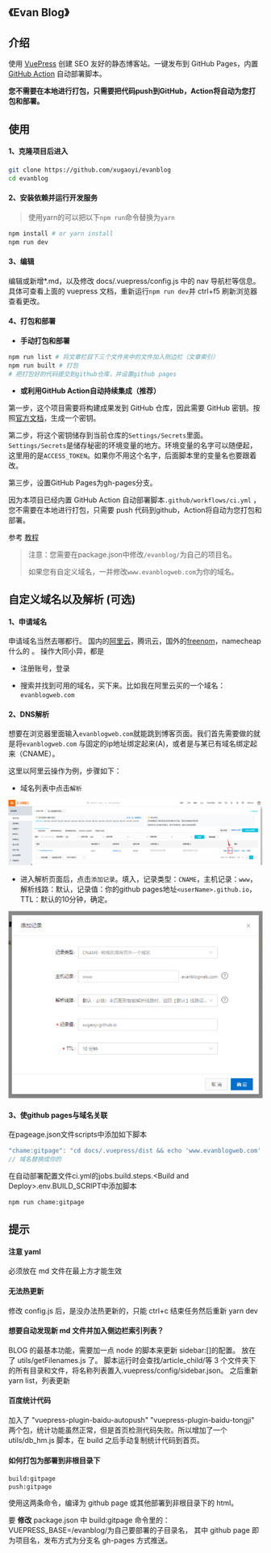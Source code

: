 ## 《Evan Blog》

## 介绍

使用 [VuePress](https://v1.vuepress.vuejs.org/zh/guide/) 创建 SEO 友好的静态博客站。一键发布到 GitHub Pages，内置 [GitHub Action](https://github.com/features/actions) 自动部署脚本。

**您不需要在本地进行打包，只需要把代码push到GitHub，Action将自动为您打包和部署。**



## 使用

#### 1、克隆项目后进入

```bash
git clone https://github.com/xugaoyi/evanblog
cd evanblog
```

#### 2、安装依赖并运行开发服务

>  使用yarn的可以把以下`npm run`命令替换为`yarn`

```bash
npm install # or yarn install
npm run dev
```

#### 3、编辑

编辑或新增\*.md，以及修改 docs/.vuepress/config.js 中的 nav 导航栏等信息。具体可查看上面的 vuepress 文档，重新运行`npm run dev`并 ctrl+f5 刷新浏览器查看更改。

#### 4、打包和部署

* **手动打包和部署**

```bash
npm run list # 将文章栏目下三个文件夹中的文件加入侧边栏（文章索引）
npm run built # 打包
# 把打包好的代码提交到github仓库，并设置github pages
```

* **或利用GitHub Action自动持续集成（推荐）**

第一步，这个项目需要将构建成果发到 GitHub 仓库，因此需要 GitHub 密钥。按照[官方文档](https://help.github.com/en/articles/creating-a-personal-access-token-for-the-command-line)，生成一个密钥。

第二步，将这个密钥储存到当前仓库的`Settings/Secrets`里面。
`Settings/Secrets`是储存秘密的环境变量的地方。环境变量的名字可以随便起，这里用的是`ACCESS_TOKEN`。如果你不用这个名字，后面脚本里的变量名也要跟着改。

第三步，设置GitHub Pages为gh-pages分支。




因为本项目已经内置 GitHub Action 自动部署脚本`.github/workflows/ci.yml` ，您不需要在本地进行打包，只需要 push 代码到github，Action将自动为您打包和部署。

参考 [教程](http://www.ruanyifeng.com/blog/2019/09/getting-started-with-github-actions.html)


> 注意：您需要在package.json中修改`/evanblog/`为自己的项目名。
>
> 如果您有自定义域名，一并修改`www.evanblogweb.com`为你的域名。



## 自定义域名以及解析 (可选)

#### 1、申请域名

申请域名当然去哪都行。 国内的[阿里云](https://link.zhihu.com/?target=https%3A//wanwang.aliyun.com/domain/)，腾讯云，国外的[freenom](https://link.zhihu.com/?target=http%3A//www.freenom.com/)，namecheap什么的 。 操作大同小异，都是

* 注册账号，登录

* 搜索并找到可用的域名，买下来。比如我在阿里云买的一个域名：`evanblogweb.com`

#### 2、DNS解析

想要在浏览器里面输入`evanblogweb.com`就能跳到博客页面。我们首先需要做的就是将`evanblogweb.com` 与固定的ip地址绑定起来(A)，或者是与某已有域名绑定起来（CNAME）。

这里以阿里云操作为例，步骤如下：

* 域名列表中点击`解析`

![dns1](https://raw.githubusercontent.com/xugaoyi/image_store/master/blogdns1.png)

* 进入解析页面后，点击`添加记录`。填入，记录类型：`CNAME`，主机记录：`www`，解析线路：默认，记录值：你的github pages地址`<userName>.github.io`，TTL：默认的10分钟，确定。

![](https://raw.githubusercontent.com/xugaoyi/image_store/master/blogdns2.png)

#### 3、使github pages与域名关联

在pageage.json文件scripts中添加如下脚本

```js
"chame:gitpage": "cd docs/.vuepress/dist && echo 'www.evanblogweb.com' > CNAME"
// 域名替换成你的
```

在自动部署配置文件ci.yml的jobs.build.steps.<Build and Deploy\>.env.BUILD_SCRIPT中添加脚本

```sh
npm run chame:gitpage
```




## 提示

#### 注意 yaml

必须放在 md 文件在最上方才能生效

#### 无法热更新

修改 config.js 后，是没办法热更新的，只能 ctrl+c 结束任务然后重新 yarn dev

#### 想要自动发现新 md 文件并加入侧边栏索引列表？

BLOG 的最基本功能，需要加一点 node 的脚本来更新 sidebar:[]的配置。
放在了 utils/getFilenames.js 了。
脚本运行时会查找/article_child/等 3 个文件夹下的所有目录和文件，将名称列表置入.vuepress/config/sidebar.json。
之后重新 yarn list，列表更新

#### 百度统计代码

加入了
"vuepress-plugin-baidu-autopush"
"vuepress-plugin-baidu-tongji"
两个包，统计功能虽然正常，但是首页检测代码失败。所以增加了一个 utils/db_hm.js 脚本，在 build 之后手动复制统计代码到首页。

#### 如何打包为部署到非根目录下

```
build:gitpage
push:gitpage
```

使用这两条命令，编译为 github page 或其他部署到非根目录下的 html。

要 **修改** package.json 中 build:gitpage 命令里的： VUEPRESS_BASE=/evanblog/为自己要部署的子目录名，
其中 github page 即为项目名，发布方式为分支名 gh-pages 方式推送。

